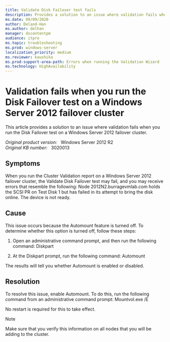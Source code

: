 ```yaml
---
title: Validate Disk Failover test fails
description: Provides a solution to an issue where validation fails when you run the Disk Failover test on a Windows Server 2012 failover cluster.
ms.date: 09/09/2020
author: Deland-Han
ms.author: delhan
manager: dscontentpm
audience: itpro
ms.topic: troubleshooting
ms.prod: windows-server
localization_priority: medium
ms.reviewer: kaushika
ms.prod-support-area-path: Errors when running the Validation Wizard
ms.technology: HighAvailability
---
```

# Validation fails when you run the Disk Failover test on a Windows Server 2012 failover cluster

This article provides a solution to an issue where validation fails when you run the Disk Failover test on a Windows Server 2012 failover cluster.

_Original product version:_ &nbsp; Windows Server 2012 R2  
_Original KB number:_ &nbsp; 3020013

## Symptoms

When you run the Cluster Validation report on a Windows Server 2012 failover cluster, the Validate Disk Failover test may fail, and you may receive errors that resemble the following:
Node 2012N2.burragevmlab.com holds the SCSI PR on Test Disk 1 but has failed in its attempt to bring the disk online. The device is not ready.

## Cause

This issue occurs because the Automount feature is turned off. To determine whether this option is turned off, follow these steps:
1. Open an administrative command prompt, and then run the following command: Diskpart 

2. At the Diskpart prompt, run the following command: Automount 

The results will tell you whether Automount is enabled or disabled.

## Resolution

To resolve this issue, enable Automount. To do this, run the following command from an administrative command prompt: Mountvol.exe /E 

No restart is required for this to take effect.

> [!NOTE]
> Make sure that you verify this information on all nodes that you will be adding to the cluster.
